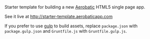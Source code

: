 Starter template for building a new [Aerobatic](http://www.aerobatic.io) HTML5
single page app.

See it live at http://starter-template.aerobaticapp.com

If you prefer to use [gulp](http://gulpjs.com/) to build assets, replace `package.json` with `package.gulp.json` and `Gruntfile.js` with `Gruntfile.gulp.js`.
